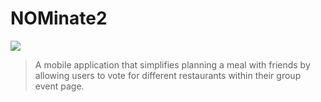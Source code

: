 # NOMinate2
<img src="https://imgur.com/GpBq0ch.png"/>

> A mobile application that simplifies planning a meal with friends by allowing
users to vote for different restaurants within their group event page.
